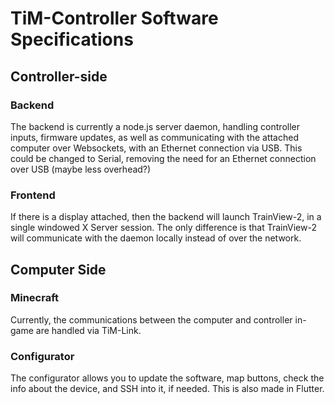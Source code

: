 
# TiM-Controller Software Specifications
## Controller-side
### Backend
The backend is currently a node.js server daemon, handling controller inputs, firmware updates,  as well as communicating with the attached computer over Websockets, with an Ethernet connection via USB. This could be changed to Serial, removing the need for an Ethernet connection over USB (maybe less overhead?)

### Frontend
If there is a display attached, then the backend will launch TrainView-2, in a single windowed X Server session. The only difference is that TrainView-2 will communicate with the daemon locally instead of over the network.  

## Computer Side
### Minecraft
Currently, the communications between the computer and controller in-game are handled via TiM-Link. 

### Configurator
The configurator allows you to update the software, map buttons, check the info about the device, and SSH into it, if needed. This is also made in Flutter.
